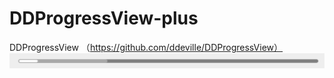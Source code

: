 # DDProgressView-plus

DDProgressView （https://github.com/ddeville/DDProgressView）
![](https://github.com/zhzenghui/DDProgressView-plus/blob/master/Screen%20Shot%202016-04-10%20at%2008.40.36.png)
